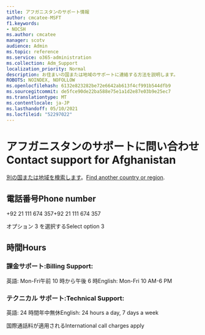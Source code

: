 ```yaml
---
title: アフガニスタンのサポート情報
author: cmcatee-MSFT
f1.keywords:
- NOCSH
ms.author: cmcatee
manager: scotv
audience: Admin
ms.topic: reference
ms.service: o365-administration
ms.collection: Adm_Support
localization_priority: Normal
description: お住まいの国または地域のサポートに連絡する方法を説明します。
ROBOTS: NOINDEX, NOFOLLOW
ms.openlocfilehash: 6132e823282be72e6642ab613f4cf991b544dfb9
ms.sourcegitcommit: de5fce90de22ba588e75e1a1d2e87e03b9e25ec7
ms.translationtype: MT
ms.contentlocale: ja-JP
ms.lasthandoff: 05/10/2021
ms.locfileid: "52297022"
---
```

# <a name="contact-support-for-afghanistan"></a><span data-ttu-id="11260-103">アフガニスタンのサポートに問い合わせ</span><span class="sxs-lookup"><span data-stu-id="11260-103">Contact support for Afghanistan</span></span>

<span data-ttu-id="11260-104">[別の国または地域を検索します](../../business-video/get-help-support.md)。</span><span class="sxs-lookup"><span data-stu-id="11260-104">[Find another country or region](../../business-video/get-help-support.md).</span></span>

## <a name="phone-number"></a><span data-ttu-id="11260-105">電話番号</span><span class="sxs-lookup"><span data-stu-id="11260-105">Phone number</span></span>
<span data-ttu-id="11260-106">+92 21 111 674 357</span><span class="sxs-lookup"><span data-stu-id="11260-106">+92 21 111 674 357</span></span>

<span data-ttu-id="11260-107">オプション 3 を選択する</span><span class="sxs-lookup"><span data-stu-id="11260-107">Select option 3</span></span>

## <a name="hours"></a><span data-ttu-id="11260-108">時間</span><span class="sxs-lookup"><span data-stu-id="11260-108">Hours</span></span>
### <a name="billing-support"></a><span data-ttu-id="11260-109">課金サポート:</span><span class="sxs-lookup"><span data-stu-id="11260-109">Billing Support:</span></span>

<span data-ttu-id="11260-110">英語: Mon-Fri午前 10 時から午後 6 時</span><span class="sxs-lookup"><span data-stu-id="11260-110">English: Mon-Fri 10 AM-6 PM</span></span>

### <a name="technical-support"></a><span data-ttu-id="11260-111">テクニカル サポート:</span><span class="sxs-lookup"><span data-stu-id="11260-111">Technical Support:</span></span>

<span data-ttu-id="11260-112">英語: 24 時間年中無休</span><span class="sxs-lookup"><span data-stu-id="11260-112">English: 24 hours a day, 7 days a week</span></span>

<span data-ttu-id="11260-113">国際通話料が適用される</span><span class="sxs-lookup"><span data-stu-id="11260-113">International call charges apply</span></span>
